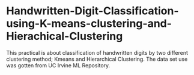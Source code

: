 # Handwritten-Digit-Classification-using-K-means-clustering-and-Hierachical-Clustering
This practical is about classification of handwritten digits by two different clustering method; Kmeans and Hierarchical Clustering. The data set use was gotten from UC Irvine ML Repository.
